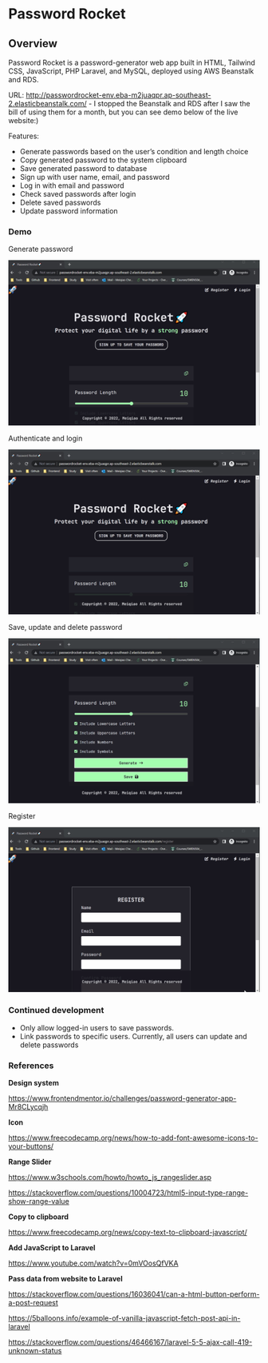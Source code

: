 # Password Rocket

## Overview

Password Rocket is a password-generator web app built in HTML, Tailwind CSS, JavaScript, PHP Laravel, and MySQL, deployed using AWS Beanstalk and RDS.

URL: http://passwordrocket-env.eba-m2juaqpr.ap-southeast-2.elasticbeanstalk.com/ - I stopped the Beanstalk and RDS after I saw the bill of using them for a month, but you can see demo below of the live website:)

Features:

- Generate passwords based on the user’s condition and length choice
- Copy generated password to the system clipboard
- Save generated password to database
- Sign up with user name, email, and password
- Log in with email and password
- Check saved passwords after login
- Delete saved passwords
- Update password information

### Demo

Generate password

![demo1](https://github.com/erinchocolate/password-rocket/blob/master/demo/generate_aws.gif)

Authenticate and login

![demo1](https://github.com/erinchocolate/password-rocket/blob/master/demo/login_aws.gif)

Save, update and delete password

![demo1](https://github.com/erinchocolate/password-rocket/blob/master/demo/save_aws.gif)

Register

![demo1](https://github.com/erinchocolate/password-rocket/blob/master/demo/register_aws.gif)

### Continued development

- Only allow logged-in users to save passwords.
- Link passwords to specific users. Currently, all users can update and delete passwords

### References

**Design system**

https://www.frontendmentor.io/challenges/password-generator-app-Mr8CLycqjh

**Icon**

https://www.freecodecamp.org/news/how-to-add-font-awesome-icons-to-your-buttons/

**Range Slider**

https://www.w3schools.com/howto/howto_js_rangeslider.asp

https://stackoverflow.com/questions/10004723/html5-input-type-range-show-range-value

**Copy to clipboard**

https://www.freecodecamp.org/news/copy-text-to-clipboard-javascript/

**Add JavaScript to Laravel**

https://www.youtube.com/watch?v=0mVOosQfVKA

**Pass data from website to Laravel**

https://stackoverflow.com/questions/16036041/can-a-html-button-perform-a-post-request

https://5balloons.info/example-of-vanilla-javascript-fetch-post-api-in-laravel

https://stackoverflow.com/questions/46466167/laravel-5-5-ajax-call-419-unknown-status
